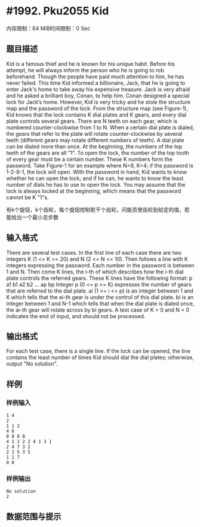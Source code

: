 # #1992. Pku2055 Kid

内存限制：64 MiB时间限制：0 Sec

## 题目描述

Kid is a famous thief and he is known for his unique habit. Before his attempt, he will always inform the person who he is going to rob beforehand. Though the people have paid much attention to him, he has never failed. This time Kid informed a billionaire, Jack, that he is going to enter Jack's home to take away his expensive treasure. Jack is very afraid and he asked a brilliant boy, Conan, to help him. Conan designed a special lock for Jack&rsquo;s home. However, Kid is very tricky and he stole the structure map and the password of the lock. From the structure map (see Figure-1), Kid knows that the lock contains K dial plates and K gears, and every dial plate controls several gears. There are N teeth on each gear, which is numbered counter-clockwise from 1 to N. When a certain dial plate is dialed, the gears that refer to the plate will rotate counter-clockwise by several teeth (different gears may rotate different numbers of teeth). A dial plate can be dialed more than once. At the beginning, the numbers of the top teeth of the gears are all "1". To open the lock, the number of the top tooth of every gear must be a certain number. These K numbers form the password. Take Figure-1 for an example where N=8, K=4; if the password is 1-2-8-1, the lock will open. With the password in hand, Kid wants to know whether he can open the lock; and if he can, he wants to know the least number of dials he has to use to open the lock. You may assume that the lock is always locked at the beginning, which means that the password cannot be K "1"s. 

有k个旋钮，k个齿轮，每个旋钮控制若干个齿轮，问能否使齿轮到给定的值，若能给出一个最小总步数

## 输入格式

There are several test cases. In the first line of each case there are two integers K (1 <= K <= 20) and N (2 <= N <= 10). Then follows a line with K integers expressing the password. Each number in the password is between 1 and N. Then come K lines, the i-th of which describes how the i-th dial plate controls the referred gears. These K lines have the following format: p a1 b1 a2 b2 ... ap bp Integer p (0 <= p <= K) expresses the number of gears that are referred to the dial plate. ai (1 <= i <= p) is an integer between 1 and K which tells that the ai-th gear is under the control of this dial plate. bi is an integer between 1 and N-1 which tells that when the dial plate is dialed once, the ai-th gear will rotate across by bi gears. A test case of K = 0 and N = 0 indicates the end of input, and should not be processed. 

## 输出格式

For each test case, there is a single line. If the lock can be opened, the line contains the least number of times Kid should dial the dial plates; otherwise, output "No solution". 

## 样例

### 样例输入

    
    1 4
    2
    1 1 2
    4 8
    8 8 8 8
    4 1 1 2 2 4 1 3 1
    2 4 7 3 2
    2 1 5 3 5
    1 2 7
    0 0
    
    
    
    

### 样例输出

    
    No solution
    2
    
    

## 数据范围与提示

